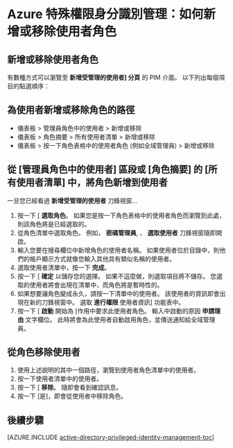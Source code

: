 <properties
   pageTitle="Azure 特殊權限身分識別管理：如何開始將角色新增到使用者"
   description="了解如何將角色新增到具備 Azure 特殊權限身分識別管理擴充功能的特殊權限身分識別。"
   services="active-directory"
   documentationCenter=""
   authors="IHenkel"
   manager="stevenpo"
   editor=""/>

<tags
   ms.service="na"
   ms.devlang="na"
   ms.topic="article"
   ms.tgt_pltfrm="na"
   ms.workload="identity"
   ms.date="08/31/2015"
   ms.author="inhenk"/>

# Azure 特殊權限身分識別管理：如何新增或移除使用者角色

## 新增或移除使用者角色
有數種方式可以瀏覽至 **新增受管理的使用者] 分頁** 的 PIM 介面。 以下列出每個項目的點選順序：

## 為使用者新增或移除角色的路徑
- 儀表板 > 管理員角色中的使用者 > 新增或移除
- 儀表板 > 角色摘要 > 所有使用者清單 > 新增或移除
- 儀表板 > 按一下角色表格中的使用者角色 (例如全域管理員) > 新增或移除

## 從 [管理員角色中的使用者] 區段或 [角色摘要] 的 [所有使用者清單] 中，將角色新增到使用者
一旦您已經看過 **新增受管理的使用者** 刀鋒視窗...

1. 按一下 [ **選取角色**。 如果您是按一下角色表格中的使用者角色而瀏覽到此處，則該角色將是已經選取的。
2. 從角色清單中選取角色。 例如， **密碼管理員**, 、 **選取使用者** 刀鋒視窗隨即開啟。
3. 輸入您要在搜尋欄位中新增角色的使用者名稱。  如果使用者位於目錄中，則他們的帳戶顯示方式就像您輸入其他具有類似名稱的使用者。
4. 選取使用者清單中，按一下 **完成**。
5. 按一下 [ **確定** 以儲存您的選擇。  如果不這麼做，則選取項目將不儲存。 您選取的使用者將會出現在清單中，而角色將是暫時性的。
6. 如果想要讓角色變成永久，請按一下清單中的使用者。 該使用者的資訊即會出現在新的刀鋒視窗中。 選取 **進行權限** 使用者資訊] 功能表中。
7. 按一下 [ **啟動** 開始為 [作用中要求此使用者角色。  輸入中啟動的原因 **申請理由** 文字欄位。  此時將會為此使用者自動啟用角色，並傳送通知給全域管理員。

## 從角色移除使用者
1. 使用上述說明的其中一個路徑，瀏覽到使用者角色清單中的使用者。
2. 按一下使用者清單中的使用者。
3. 按一下 [ **移除**。  隨即會看到確認訊息。
4. 按一下 [是]，即會從使用者中移除角色。

<!--Every topic should have next steps and links to the next logical set of content to keep the customer engaged-->
## 後續步驟
[AZURE.INCLUDE [active-directory-privileged-identity-management-toc](../../includes/active-directory-privileged-identity-management-toc.md)]

